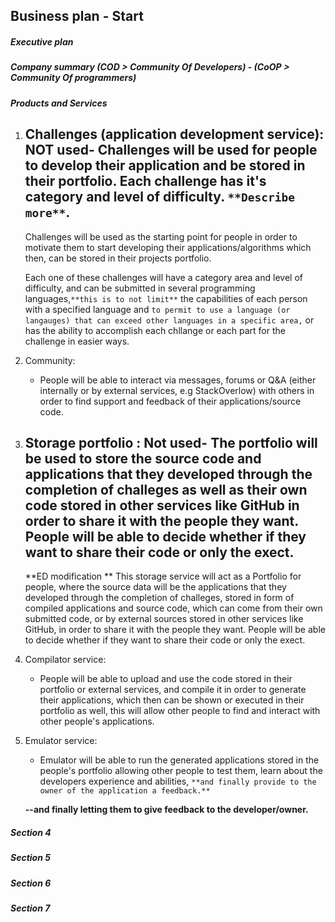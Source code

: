 ## Business plan - Start

##### Executive plan

##### Company summary  **(COD > Community Of Developers) - (CoOP > Community Of programmers)**

##### Products and Services

1. Challenges (application development service):
	**NOT used**- Challenges will be used for people to develop their application and be stored in their portfolio. Each challenge has it's category and level of difficulty. `**Describe more**`.
	---
	Challenges will be used as the starting point for people in order to motivate them to start developing their applications/algorithms which then, can be stored in their projects portfolio.
	
	Each one of these challenges will have a category area and level of difficulty, and can be submitted in several programming languages,`**this is to not limit**` the capabilities of each person with a specified language and `to permit to use a language (or langauges) that can exceed other languages in a specific area,` or has the ability to accomplish each chllange or each part for the challenge in easier ways.
		
2. Community:
	- People will be able to interact via messages, forums or Q&A (either internally or by external services, e.g StackOverlow) with others in order to find support and feedback of their applications/source code.
	
3. Storage portfolio :
	**Not used**- The portfolio will be used to store the source code and applications that they developed through the completion of challeges as well as their own code stored in other services like GitHub in order to share it with the people they want. People will be able to decide whether if they want to share their code or only the exect. 
	--
	**ED modification ** This storage service will act as a Portfolio for people, where the source data will be the applications that they developed through the completion of challeges, stored in form of compiled applications and source code, which can come from their own submitted code, or by external sources stored in other services like GitHub, in order to share it with the people they want. People will be able to decide whether if they want to share their code or only the exect.
	
4. Compilator service:
	- People will be able to upload and use the code stored in their portfolio or external services, and compile it in order to generate their applications, which then can be shown or executed in their portfolio as well, this will allow other people to find and interact with other people's applications.

5. Emulator service:
	- Emulator will be able to run the generated applications stored in the people's portfolio allowing other people to test them, learn about the developers experience and abilities, `**and finally provide to the owner of the application a feedback.**`
	
	**--and finally letting them to give feedback to the developer/owner.**
	
##### Section 4
##### Section 5
##### Section 6
##### Section 7	